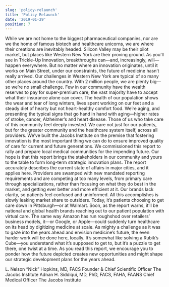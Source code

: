 ```yaml
---
slug: 'policy-relaunch'
title: 'Policy Relaunch'
date: '2019-01-29'
position: 7
---
```


While we are not home to the biggest pharmaceutical companies, nor are we the home of famous biotech and healthcare unicorns, we are where their creations are inevitably headed. Silicon Valley may be their pilot market, but places like Western New York are their proving ground. As you’ll see in Trickle-Up Innovation, breakthroughs can—and, increasingly, will—happen everywhere. But no matter where an innovation originates, until it works on Main Street, under our constraints, the future of medicine hasn’t really arrived.
Our challenges in Western New York are typical of so many other places around the country. With 2 million people, we are plenty big—so we’re no small challenge. Few in our community have the wealth reserves to pay for super-premium care; the vast majority have to accept what their insurance alone can cover. The health of our population shows the wear and tear of long winters, lives spent working on our feet and a steady diet of hearty but not heart-healthy comfort food. We’re aging, and presenting the typical signs that go hand in hand with aging—higher rates of stroke, cancer, Alzheimer’s and heart disease.
Those of us who take care of this community feel deeply invested. We care not just for our patients, but for the greater community and the healthcare system itself, across all providers. We’ve built the Jacobs Institute on the premise that fostering innovation is the most important thing we can do to ensure improved quality of care for current and future generations. We commissioned this report to rally and prepare local medical communities for the impending future. Our hope is that this report brings the stakeholders in our community and yours to the table to form long-term strategic innovation plans.
The report accurately describes the current state of affairs in major cities, and it applies here. Providers are swamped with new mandated reporting requirements and are competing at too many levels, from primary care through specializations, rather than focusing on what they do best in the market, and getting ever better and more efficient at it. Our brands lack clarity, so patients feel confused and uninformed. All this accomplishes is slowly leaking market share to outsiders. Today, it’s patients choosing to get care down in Pittsburgh—or at Walmart. Soon, as the report warns, it’ll be national and global health brands reaching out to our patient population with virtual care. The same way Amazon has run roughshod over retailers’ business models, it—or Google, or Apple—could suddenly turn healthcare on its head by digitizing medicine at scale.
As mighty a challenge as it was to gaze into the years ahead and envision medicine’s future, the even harder work will be done here, locally. It’s somewhat like solving a Rubik’s Cube—you understand what it’s supposed to get to, but it’s a puzzle to get there, one twist at a time. As you read this report, we encourage you to ponder how the future depicted creates new opportunities and might shape our strategic development plans for the years ahead.

L. Nelson “Nick” Hopkins, MD, FACS Founder & Chief Scientific Officer
The Jacobs Institute
Adnan H. Siddiqui, MD, PhD, FACS, FAHA, FAANS
Chief Medical Officer
The Jacobs Institute
